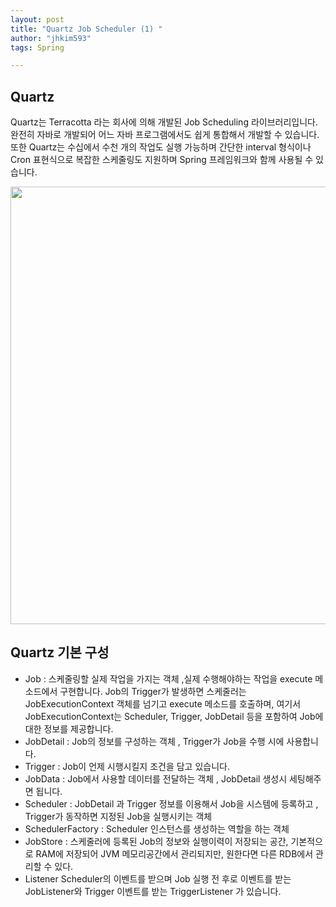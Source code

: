 ```yaml
---
layout: post
title: "Quartz Job Scheduler (1) "
author: "jhkim593"
tags: Spring

---
```


## Quartz
Quartz는 Terracotta 라는 회사에 의해 개발된 Job Scheduling 라이브러리입니다. 완전히 자바로 개발되어 어느 자바 프로그램에서도 쉽게 통합해서 개발할 수 있습니다. 또한 Quartz는 수십에서 수천 개의 작업도 실행 가능하며 간단한 interval 형식이나 Cron 표현식으로 복잡한 스케줄링도 지원하며 Spring 프레임워크와 함께 사용될 수 있습니다.


<img src="https://user-images.githubusercontent.com/53510936/159417953-9838344a-cfc6-45a8-9b82-cb069a5a329d.png"  width="800" height="700"/>

## Quartz 기본 구성
- Job : 스케줄링할 실제 작업을 가지는 객체 ,실제 수행해야하는 작업을 execute 메소드에서 구현합니다. Job의 Trigger가 발생하면 스케줄러는  JobExecutionContext 객체를 넘기고 execute 메소드를 호출하며, 여기서 JobExecutionContext는 Scheduler, Trigger, JobDetail 등을 포함하여 Job에 대한 정보를 제공합니다.
- JobDetail : Job의 정보를 구성하는 객체 , Trigger가 Job을 수행 시에 사용합니다.
- Trigger : Job이 언제 시행시킬지 조건을 담고 있습니다.
- JobData : Job에서 사용할 데이터를 전달하는 객체 ,  JobDetail 생성시 세팅해주면 됩니다.
- Scheduler : JobDetail 과 Trigger 정보를 이용해서 Job을 시스템에 등록하고 , Trigger가 동작하면 지정된 Job을 실행시키는 객체
- SchedulerFactory : Scheduler 인스턴스를 생성하는 역할을 하는 객체
- JobStore : 스케줄러에 등록된 Job의 정보와 실행이력이 저장되는 공간, 기본적으로 RAM에 저장되어 JVM 메모리공간에서 관리되지만, 원한다면 다른 RDB에서 관리할 수 있다.
- Listener Scheduler의 이벤트를 받으며 Job 실행 전 후로 이벤트를 받는 JobListener와 Trigger 이벤트를 받는 TriggerListener 가 있습니다.
